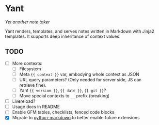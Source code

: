 Yant
===

*Yet another note taker*

Yant renders, templates, and serves notes written in Markdown with Jinja2 templates. It supports deep inheritance of context values.

## TODO

- [ ] More contexts:
  - [ ] Filesystem
  - [ ] Meta `{{ context }}` var, embodying whole context as JSON
  - [ ] URL query parameters? (Only needed for server side, JS can retrieve fine).
  - [ ] Yant `{{ version }}`, `{{ date }}`, `{{ git }}`?
  - [ ] Move special contexts to `__` prefix (breaking)
- [ ] Livereload?
- [ ] Usage docs in README
- [ ] Enable GFM tables, checklists, fenced code blocks
- [x] Migrate to [python-markdown](https://github.com/Python-Markdown/markdown) to better enable future extensions
